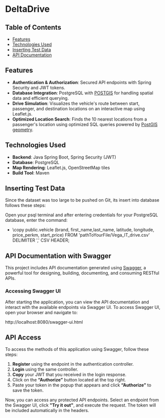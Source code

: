 # DeltaDrive

## Table of Contents
- [Features](#features)
- [Technologies Used](#technologies-used)
- [Inserting Test Data](#inserting-test-data)
- [API Documentation](#api-documentation-with-swagger)
  

## Features
- **Authentication & Authorization**: Secured API endpoints with Spring Security and JWT tokens.
- **Database Integration**: PostgreSQL with [POSTGIS](https://postgis.net/documentation/getting_started/)  for handling spatial data and efficient querying.
- **Drive Simulation**: Visualizes the vehicle's route between start, passenger, and destination locations on an interactive map using Leaflet.js.
- **Optimized Location Search**: Finds the 10 nearest locations from a passenger's location using optimized SQL queries powered by [PostGIS geometry](https://postgis.net/docs/ST_Distance.html).

## Technologies Used
- **Backend**: Java Spring Boot, Spring Security (JWT)
- **Database**: PostgreSQL 
- **Map Rendering**: Leaflet.js, OpenStreetMap tiles
- **Build Tool**: Maven

## Inserting Test Data 

Since the dataset was too large to be pushed on Git, its insert into database follows these steps:

Open your psql terminal and after entering credentials for your PostgreSQL database, enter the  command:
-  \copy public.vehicle (brand, first_name,last_name, latitude, longitude, price_perkm, start_price) FROM 'pathToYourFile/Vega_IT_drive.csv' DELIMITER ',' CSV HEADER;


## API Documentation with Swagger
This project includes API documentation generated using [Swagger](https://swagger.io/docs/), a powerful tool for designing, building, documenting, and consuming RESTful APIs.

### Accessing Swagger UI
After starting the application, you can view the API documentation and interact with the available endpoints via Swagger UI. To access Swagger UI, open your browser and navigate to:

http://localhost:8080/swagger-ui.html


## API Access 
To access the methods of this application using Swagger, follow these steps:
1. **Register** using the endpoint in the authentication controller.
2. **Login** using the same controller.
3. **Copy** your JWT that you received in the login response.
4. Click on the **“Authorize”** button located at the top right.
5. Paste your token in the popup that appears and click **“Authorize”** to save the token.

Now, you can access any protected API endpoints. Select an endpoint from the Swagger UI, click **"Try it out"**, and execute the request. The token will be included automatically in the headers.

